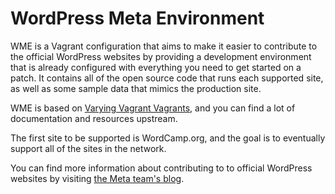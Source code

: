 # WordPress Meta Environment

WME is a Vagrant configuration that aims to make it easier to contribute to the official WordPress websites by 
providing a development environment that is already configured with everything you need to get started on a patch. 
It contains all of the open source code that runs each supported site, as well as some sample data that mimics the
production site.
 
WME is based on [Varying Vagrant Vagrants](https://github.com/Varying-Vagrant-Vagrants/VVV), and you can find 
a lot of documentation and resources upstream.
 
The first site to be supported is WordCamp.org, and the goal is to eventually support all of the sites in the
network.
 
You can find more information about contributing to to official WordPress websites by visiting [the Meta team's
blog](http://make.wordpress.org/meta/).
